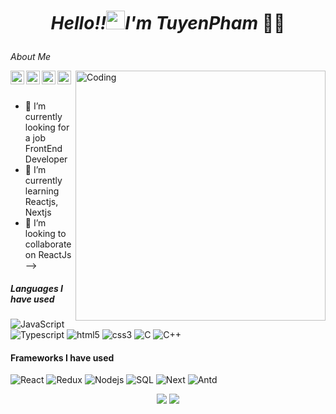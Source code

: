 # <p align="center"> *Hello!!<img src="https://media2.giphy.com/media/L8K62iTDkzGX6/giphy.gif" alt="waving hand" width="30px">I'm TuyenPham* 🎯️🚀️</p>
*About Me*

<a href="https://www.linkedin.com/in/tuy%E1%BA%BFn-ph%E1%BA%A1m-b88667254/">
  <img align="left" alt="Pawan's Linkdein" width="22px" src="https://www.svgrepo.com/show/138936/linkedin.svg" />
</a>
<a href="https://github.com/TynPham/">
  <img align="left" alt="Pawan's Github" width="22px" src="https://www.svgrepo.com/show/217753/github.svg" />
</a>
<a href="https://www.facebook.com/phamtuyendeptrai">
  <img align="left" alt="Pawan's Facebook" width="22px" src="https://www.svgrepo.com/show/111203/facebook.svg" />
</a>
<a href="https://www.instagram.com/kait1104/">
  <img align="left" alt="Pawan's Facebook" width="22px" src="https://www.svgrepo.com/show/111199/instagram.svg" />
</a>
<img align="right" alt="Coding" width="400" src="https://camo.githubusercontent.com/cae12fddd9d6982901d82580bdf321d81fb299141098ca1c2d4891870827bf17/68747470733a2f2f6d69726f2e6d656469756d2e636f6d2f6d61782f313336302f302a37513379765349765f7430696f4a2d5a2e676966">

<br/>
<br/>

- 🔭 I’m currently looking for a job FrontEnd Developer 
- 🌱 I’m currently learning Reactjs, Nextjs
- 👯 I’m looking to collaborate on ReactJs
-->


##### Languages I have used

![JavaScript](https://img.shields.io/badge/-Javascript-000000?style=flat&logo=JavaScript)
![Typescript](https://img.shields.io/badge/-Typescript-000000?style=flat&logo=TypeScript)
![html5](https://img.shields.io/badge/-Html5-000000?style=flat&logo=html5)
![css3](https://img.shields.io/badge/-css3-000000?style=flat&logo=css3)
![C](https://img.shields.io/badge/-C-000000?style=flat&logo=c)
![C++](https://img.shields.io/badge/-C++-000000?style=flat&logo=c%2B%2B)


#### Frameworks I have used

![React](https://img.shields.io/badge/-React-000000?style=flat&logo=React)
![Redux](https://img.shields.io/badge/-Redux-000000?style=flat&logo=redux)
![Nodejs](https://img.shields.io/badge/-node.js-000000?style=flat&logo=node.js)
![SQL](https://img.shields.io/badge/-SQL-000000?style=flat&logo=MySQL)
![Next](https://img.shields.io/badge/-Next-000000?style=flat&logo=Next.js)
![Antd](https://img.shields.io/badge/-Antd-000000?style=flat&logo=Antd)

<p align="center">
<img src="https://github-readme-stats.vercel.app/api/top-langs/?username=TynPham&hide_langs_below=1&layout=compact&theme=dark">
<img src="https://github-readme-stats.vercel.app/api?username=TynPham&show_icons=true&theme=dark">
</p>
